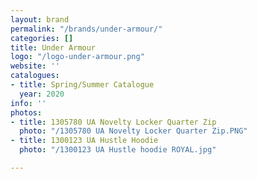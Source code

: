 ```yaml
---
layout: brand
permalink: "/brands/under-armour/"
categories: []
title: Under Armour
logo: "/logo-under-armour.png"
website: ''
catalogues:
- title: Spring/Summer Catalogue
  year: 2020
info: ''
photos:
- title: 1305780 UA Novelty Locker Quarter Zip
  photo: "/1305780 UA Novelty Locker Quarter Zip.PNG"
- title: 1300123 UA Hustle Hoodie
  photo: "/1300123 UA Hustle hoodie ROYAL.jpg"

---
```


